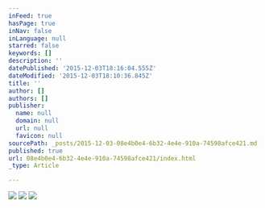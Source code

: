 ```yaml
---
inFeed: true
hasPage: true
inNav: false
inLanguage: null
starred: false
keywords: []
description: ''
datePublished: '2015-12-03T18:16:04.555Z'
dateModified: '2015-12-03T18:10:36.845Z'
title: ''
author: []
authors: []
publisher:
  name: null
  domain: null
  url: null
  favicon: null
sourcePath: _posts/2015-12-03-08e4b0e4-6b32-4e4e-910a-74598afce421.md
published: true
url: 08e4b0e4-6b32-4e4e-910a-74598afce421/index.html
_type: Article

---
```

![](https://the-grid-user-content.s3-us-west-2.amazonaws.com/2246c980-7062-4cbc-8640-a68b2e6c3216.png)
![](https://the-grid-user-content.s3-us-west-2.amazonaws.com/1b44b2cd-86f6-4e34-87ce-eb8f7dadf66b.png)
![](https://the-grid-user-content.s3-us-west-2.amazonaws.com/7918df72-efcf-4d7a-9dfd-dda68cbc233a.png)